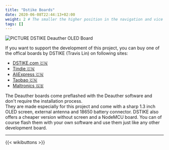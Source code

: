 ```yaml
---
title: "Dstike Boards"
date: 2020-06-08T22:44:13+02:00
weight: 2 # The smaller the higher position in the navigation and vice versa
tags: []
---
```


![PICTURE DSTIKE Deauther OLED Board](https://raw.githubusercontent.com/wiki/spacehuhn/esp8266_deauther/img/DSTIKE_Deauther_Board.jpg)

If you want to support the development of this project, you can buy one of the offical boards by DSTIKE (Travis Lin) on following sites:  
- [DSTIKE.com 🇨🇳 ](https://dstike.com/)
- [Tindie 🇨🇳 ](https://tindie.com/stores/lspoplove)  
- [AliExpress 🇨🇳 ](https://dstike.aliexpress.com/store/2996024)  
- [Taobao 🇨🇳 ](https://shop135375846.taobao.com)  
- [Maltronics 🇬🇧 ](https://maltronics.com/collections/deauthers)  

The Deauther boards come preflashed with the Deauther software and don't require the installation process.  
They are made especially for this project and come with a sharp 1.3 inch OLED screen, external antenna and 18650 battery connector. DSTIKE also offers a cheaper version without screen and a NodeMCU board. You can of course flash them with your own software and use them just like any other development board.  

---

{{< wikibuttons >}}